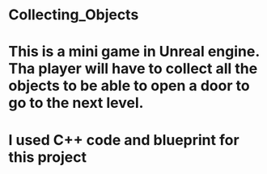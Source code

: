 # Collecting_Objects
 # This is a mini game in Unreal engine. Tha player will have to collect all the objects to be able to open a door to go to the next level. 
 # I used C++ code and blueprint for this project
